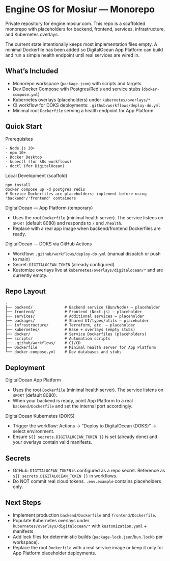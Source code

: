 # Engine OS for Mosiur — Monorepo

Private repository for engine.mosiur.com. This repo is a scaffolded monorepo with placeholders for backend, frontend, services, infrastructure, and Kubernetes overlays.

The current state intentionally keeps most implementation files empty. A minimal Dockerfile has been added so DigitalOcean App Platform can build and run a simple health endpoint until real services are wired in.

## What’s Included

- Monorepo workspace (`package.json`) with scripts and targets
- Dev Docker Compose with Postgres/Redis and service stubs (`docker-compose.yml`)
- Kubernetes overlays (placeholders) under `kubernetes/overlays/*`
- CI workflow for DOKS deployments: `.github/workflows/deploy-do.yml`
- Minimal root `Dockerfile` serving a health endpoint for App Platform

## Quick Start

Prerequisites
```
- Node.js 20+
- npm 10+
- Docker Desktop
- kubectl (for k8s workflows)
- doctl (for DigitalOcean)
```

Local Development (scaffold)
```
npm install
docker compose up -d postgres redis
# Service Dockerfiles are placeholders; implement before using 'backend'/'frontend' containers
```

DigitalOcean — App Platform (temporary)
- Uses the root `Dockerfile` (minimal health server). The service listens on `$PORT` (default 8080) and responds to `/` and `/health`.
- Replace with a real app image when backend/frontend Dockerfiles are ready.

DigitalOcean — DOKS via GitHub Actions
- Workflow: `.github/workflows/deploy-do.yml` (manual dispatch or push to main)
- Secret: `DIGITALOCEAN_TOKEN` (already configured)
- Kustomize overlays live at `kubernetes/overlays/digitalocean/*` and are currently empty.

## Repo Layout
```
.
├── backend/              # Backend service (Bun/Node) — placeholder
├── frontend/             # Frontend (Next.js) — placeholder
├── services/             # Additional services — placeholder
├── packages/             # Shared UI/types/utils — placeholder
├── infrastructure/       # Terraform, etc. — placeholder
├── kubernetes/           # Base + overlays (empty stubs)
├── docker/               # Service Dockerfiles (placeholders)
├── scripts/              # Automation scripts
├── .github/workflows/    # CI/CD
├── Dockerfile            # Minimal health server for App Platform
└── docker-compose.yml    # Dev databases and stubs
```

## Deployment

DigitalOcean App Platform
- Uses the root `Dockerfile` (minimal health server). The service listens on `$PORT` (default 8080).
- When your backend is ready, point App Platform to a real `backend/Dockerfile` and set the internal port accordingly.

DigitalOcean Kubernetes (DOKS)
- Trigger the workflow: Actions → “Deploy to DigitalOcean (DOKS)” → select environment.
- Ensure `${{ secrets.DIGITALOCEAN_TOKEN }}` is set (already done) and your overlays contain valid manifests.

## Secrets

- GitHub: `DIGITALOCEAN_TOKEN` is configured as a repo secret. Reference as `${{ secrets.DIGITALOCEAN_TOKEN }}` in workflows.
- Do NOT commit real cloud tokens. `.env.example` contains placeholders only.

## Next Steps

- Implement production `backend/Dockerfile` and `frontend/Dockerfile`.
- Populate Kubernetes overlays under `kubernetes/overlays/digitalocean/*` with `kustomization.yaml` + manifests.
- Add lock files for deterministic builds (`package-lock.json`/`bun.lockb` per workspace).
- Replace the root `Dockerfile` with a real service image or keep it only for App Platform placeholder deployments.

